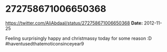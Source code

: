 # 272758671006650368
https://twitter.com/AliAbdaal/status/272758671006650368
**Date:** 2012-11-25

Feeling surprisingly happy and christmassy today for some reason :D #haventusedthatemoticonsinceyear9
